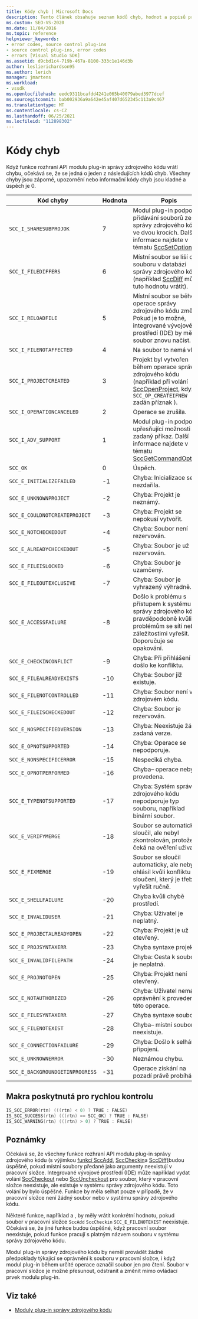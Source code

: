 ```yaml
---
title: Kódy chyb | Microsoft Docs
description: Tento článek obsahuje seznam kódů chyb, hodnot a popisů pro funkce rozhraní API modulu plug-in správy zdrojového kódu.
ms.custom: SEO-VS-2020
ms.date: 11/04/2016
ms.topic: reference
helpviewer_keywords:
- error codes, source control plug-ins
- source control plug-ins, error codes
- errors [Visual Studio SDK]
ms.assetid: d9cbd1c4-719b-467a-8100-333c1e146d3b
author: leslierichardson95
ms.author: lerich
manager: jmartens
ms.workload:
- vssdk
ms.openlocfilehash: eedc9311bcafdd4241e065b40079abed3977dcef
ms.sourcegitcommit: bab002936a9a642e45af407d652345c113a9c467
ms.translationtype: MT
ms.contentlocale: cs-CZ
ms.lasthandoff: 06/25/2021
ms.locfileid: "112898302"
---
```

# <a name="error-codes"></a>Kódy chyb
Když funkce rozhraní API modulu plug-in správy zdrojového kódu vrátí chybu, očekává se, že se jedná o jeden z následujících kódů chyb. Všechny chyby jsou záporné, upozornění nebo informační kódy chyb jsou kladné a úspěch je 0.

|Kód chyby|Hodnota|Popis|
|----------------|-----------|-----------------|
|`SCC_I_SHARESUBPROJOK`|7|Modul plug-in podporuje přidávání souborů ze správy zdrojového kódu ve dvou krocích. Další informace najdete v tématu [SccSetOption.](../extensibility/sccsetoption-function.md)|
|`SCC_I_FILEDIFFERS`|6|Místní soubor se liší od souboru v databázi správy zdrojového kódu (například [SccDiff](../extensibility/sccdiff-function.md) může tuto hodnotu vrátit).|
|`SCC_I_RELOADFILE`|5|Místní soubor se během operace správy zdrojového kódu změnil. Pokud je to možné, integrované vývojové prostředí (IDE) by mělo soubor znovu načíst.|
|`SCC_I_FILENOTAFFECTED`|4|Na soubor to nemá vliv.|
|`SCC_I_PROJECTCREATED`|3|Projekt byl vytvořen během operace správy zdrojového kódu (například při volání [SccOpenProject,](../extensibility/sccopenproject-function.md) když je `SCC_OP_CREATEIFNEW` zadán příznak ).|
|`SCC_I_OPERATIONCANCELED`|2|Operace se zrušila.|
|`SCC_I_ADV_SUPPORT`|1|Modul plug-in podporuje upřesňující možnosti pro zadaný příkaz. Další informace najdete v tématu [SccGetCommandOptions.](../extensibility/sccgetcommandoptions-function.md)|
|`SCC_OK`|0|Úspěch.|
|`SCC_E_INITIALIZEFAILED`|-1|Chyba: Inicializace se nezdařila.|
|`SCC_E_UNKNOWNPROJECT`|-2|Chyba: Projekt je neznámý.|
|`SCC_E_COULDNOTCREATEPROJECT`|-3|Chyba: Projekt se nepokusí vytvořit.|
|`SCC_E_NOTCHECKEDOUT`|-4|Chyba: Soubor není rezervován.|
|`SCC_E_ALREADYCHECKEDOUT`|-5|Chyba: Soubor je už rezervován.|
|`SCC_E_FILEISLOCKED`|-6|Chyba: Soubor je uzamčený.|
|`SCC_E_FILEOUTEXCLUSIVE`|-7|Chyba: Soubor je vyhrazený výhradně.|
|`SCC_E_ACCESSFAILURE`|-8|Došlo k problému s přístupem k systému správy zdrojového kódu, pravděpodobně kvůli problémům se sítí nebo záležitostimi vyřešit. Doporučuje se opakování.|
|`SCC_E_CHECKINCONFLICT`|-9|Chyba: Při přihlášení došlo ke konfliktu.|
|`SCC_E_FILEALREADYEXISTS`|-10|Chyba: Soubor již existuje.|
|`SCC_E_FILENOTCONTROLLED`|-11|Chyba: Soubor není ve zdrojovém kódu.|
|`SCC_E_FILEISCHECKEDOUT`|-12|Chyba: Soubor je rezervován.|
|`SCC_E_NOSPECIFIEDVERSION`|-13|Chyba: Neexistuje žádná zadaná verze.|
|`SCC_E_OPNOTSUPPORTED`|-14|Chyba: Operace se nepodporuje.|
|`SCC_E_NONSPECIFICERROR`|-15|Nespeciká chyba.|
|`SCC_E_OPNOTPERFORMED`|-16|Chyba– operace nebyla provedena.|
|`SCC_E_TYPENOTSUPPORTED`|-17|Chyba: Systém správy zdrojového kódu nepodporuje typ souboru, například binární soubor.|
|`SCC_E_VERIFYMERGE`|-18|Soubor se automaticky sloučil, ale nebyl zkontrolován, protože čeká na ověření uživatele.|
|`SCC_E_FIXMERGE`|-19|Soubor se sloučil automaticky, ale nebyl se ohlásil kvůli konfliktu sloučení, který je třeba vyřešit ručně.|
|`SCC_E_SHELLFAILURE`|-20|Chyba kvůli chybě prostředí.|
|`SCC_E_INVALIDUSER`|-21|Chyba: Uživatel je neplatný.|
|`SCC_E_PROJECTALREADYOPEN`|-22|Chyba: Projekt je už otevřený.|
|`SCC_E_PROJSYNTAXERR`|-23|Chyba syntaxe projektu.|
|`SCC_E_INVALIDFILEPATH`|-24|Chyba: Cesta k souboru je neplatná.|
|`SCC_E_PROJNOTOPEN`|-25|Chyba: Projekt není otevřený.|
|`SCC_E_NOTAUTHORIZED`|-26|Chyba: Uživatel nemá oprávnění k provedení této operace.|
|`SCC_E_FILESYNTAXERR`|-27|Chyba syntaxe souboru.|
|`SCC_E_FILENOTEXIST`|-28|Chyba– místní soubor neexistuje.|
|`SCC_E_CONNECTIONFAILURE`|-29|Chyba: Došlo k selhání připojení.|
|`SCC_E_UNKNOWNERROR`|-30|Neznámou chybu.|
|`SCC_E_BACKGROUNDGETINPROGRESS`|-31|Operace získání na pozadí právě probíhá.|

## <a name="macros-provided-for-quick-checking"></a>Makra poskytnutá pro rychlou kontrolu

```cpp
IS_SCC_ERROR(rtn) (((rtn) < 0) ? TRUE : FALSE)
IS_SCC_SUCCESS(rtn) (((rtn) == SCC_OK) ? TRUE : FALSE)
IS_SCC_WARNING(rtn) (((rtn) > 0) ? TRUE : FALSE)
```

## <a name="remarks"></a>Poznámky
 Očekává se, že všechny funkce rozhraní API modulu plug-in správy zdrojového kódu (s výjimkou [funkcí SccAdd](../extensibility/sccadd-function.md), [SccCheckin](../extensibility/scccheckin-function.md)a [SccDiff)](../extensibility/sccdiff-function.md)budou úspěšné, pokud místní soubory předané jako argumenty neexistují v pracovní složce. Integrované vývojové prostředí (IDE) může například vydat volání [SccCheckout](../extensibility/scccheckout-function.md) nebo [SccUncheckout](../extensibility/sccuncheckout-function.md) pro soubor, který v pracovní složce neexistuje, ale existuje v systému správy zdrojového kódu. Toto volání by bylo úspěšné. Funkce by měla selhat pouze v případě, že v pracovní složce není žádný soubor nebo v systému správy zdrojového kódu.

 Některé funkce, například a , by měly vrátit konkrétní hodnotu, pokud soubor v pracovní složce `SccAdd` `SccCheckin` `SCC_E_FILENOTEXIST` neexistuje. Očekává se, že jiné funkce budou úspěšné, když pracovní soubor neexistuje, pokud funkce pracují s platným názvem souboru v systému správy zdrojového kódu.

 Modul plug-in správy zdrojového kódu by neměl provádět žádné předpoklady týkající se oprávnění k souboru v pracovní složce, i když modul plug-in během určité operace označil soubor jen pro čtení. Soubor v pracovní složce je možné přesunout, odstranit a změnit mimo ovládací prvek modulu plug-in.

## <a name="see-also"></a>Viz také
- [Moduly plug-in správy zdrojového kódu](../extensibility/source-control-plug-ins.md)
